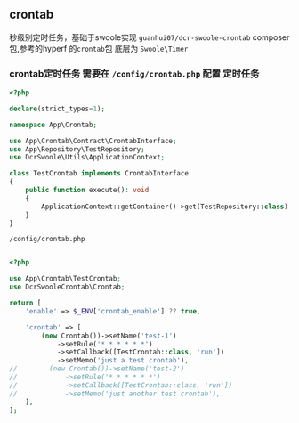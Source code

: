 ## crontab

秒级别定时任务，基础于swoole实现  `guanhui07/dcr-swoole-crontab` composer 包,参考的hyperf 的`crontab`包
底层为 `Swoole\Timer`  



### crontab定时任务 需要在 `/config/crontab.php` 配置 定时任务
```php
<?php

declare(strict_types=1);

namespace App\Crontab;

use App\Crontab\Contract\CrontabInterface;
use App\Repository\TestRepository;
use DcrSwoole\Utils\ApplicationContext;

class TestCrontab implements CrontabInterface
{
    public function execute(): void
    {
        ApplicationContext::getContainer()->get(TestRepository::class)->test1();
    }
}

```


`/config/crontab.php`

```php

<?php

use App\Crontab\TestCrontab;
use DcrSwooleCrontab\Crontab;

return [
    'enable' => $_ENV['crontab_enable'] ?? true,

    'crontab' => [
        (new Crontab())->setName('test-1')
            ->setRule('* * * * * *')
            ->setCallback([TestCrontab::class, 'run'])
            ->setMemo('just a test crontab'),
//        (new Crontab())->setName('test-2')
//            ->setRule('* * * * * *')
//            ->setCallback([TestCrontab::class, 'run'])
//            ->setMemo('just another test crontab'),
    ],
];
```
